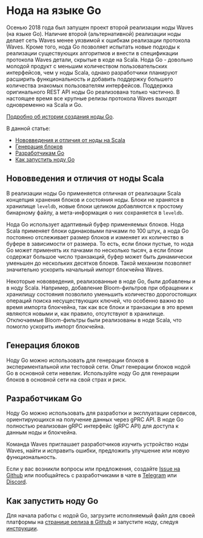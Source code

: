 # Нода на языке Go

Осенью 2018 года был запущен проект второй реализации ноды Waves (на языке Go). Наличие второй (альтернативной) реализации ноды делает сеть Waves менее уязвимой к ошибкам реализации протокола Waves. Кроме того, нода Go позволяет испытать новые подходы к реализации существующих алгоритмов и внести в спецификации протокола Waves детали, скрытые в коде на Scala. Нода Go - довольно молодой продукт с меньшим количеством пользовательских интерфейсов, чем у ноды Scala, однако разработчики планируют расширить функциональность и добавить поддержку большего количества знакомых пользователям интерфейсов. Поддержка оригинального REST API ноды Go реализована только частично. В настоящее время все крупные релизы протокола Waves выходят одновременно на Scala и Go.

[Подробно об истории создания ноды Go](https://vk.com/@wavesprotocol-noda-waves-na-yazyke-go).

В данной статье:

* [Нововведения и отличия от ноды на Scala](#нововведения-и-отличия-от-ноды-scala)
* [Генерация блоков](#генерация-блоков)
* [Разработчикам Go](#разработчикам-go)
* [Как запустить ноду Go](#как-запустить-ноду-go)

## Нововведения и отличия от ноды Scala

В реализации ноды Go применяется отличная от реализации Scala концепция хранения блоков и состояния ноды. Блоки не хранятся в хранилище `leveldb`, новые блоки целиком добавляются к простому бинарному файлу, а мета-информация о них сохраняется в `leveldb`.

Нода Go использует адаптивный буфер применяемых блоков. Нода Scala применяет блоки одинаковыми пачками по 100 штук, а нода Go постоянно отслеживает размер блоков и изменяет их количество в буфере в зависимости от размера. То есть, если блоки пустые, то нода Go может применять их пачками по несколько тысяч, а если блоки содержат большое число транзакций, буфер может быть динамически уменьшен до нескольких десятков блоков. Такой механизм позволяет значительно ускорить начальный импорт блокчейна Waves.

Некоторые нововведения, реализованные в ноде Go, были добавлены и в ноду Scala. Например, добавление Bloom-фильтров при обращении к хранилищу состояния позволило уменьшить количество дорогостоящих операций поиска несуществующих ключей, что особенно важно во время импорта блокчейна, так как все блоки и транзакции в это время являются новыми и, как правило, отсутствуют в хранилище. Отключаемые Bloom-фильтры были реализованы в ноде Scala, что помогло ускорить импорт блокчейна.

## Генерация блоков

Ноду Go можно использовать для генерации блоков в экспериментальной или тестовой сети. Опыт генерации блоков нодой Go в основной сети невелик. Используйте ноду Go для генерации блоков в основной сети на свой страх и риск.

## Разработчикам Go

Ноду Go можно использовать для разработки и эксплуатации сервисов, ориентирующихся на получение данных через gPRC API. В ноде Go полностью реализован gRPC интерфейс (gRPC API) для доступа к данным ноды и блокчейна.

Команда Waves приглашает разработчиков изучить устройство ноды Waves, найти и исправить ошибки, предложить улучшение или новую функциональность.

Если у вас возникли вопросы или предложения, создайте [Issue на Github](https://github.com/wavesplatform/gowaves/issues) или пообщайтесь с разработчиками в чате в [Telegram](https://t.me/tradisys_russia) или [Discord](https://discord.com/invite/cnFmDyA).

## Как запустить ноду Go

Для начала работы с нодой Go, загрузите исполняемый файл для своей платформы на [странице релиза в Github](https://github.com/wavesplatform/gowaves/releases/tag/v0.8.2) и запустите ноду, следуя [инструкции](https://github.com/wavesplatform/gowaves/blob/master/README.md).
